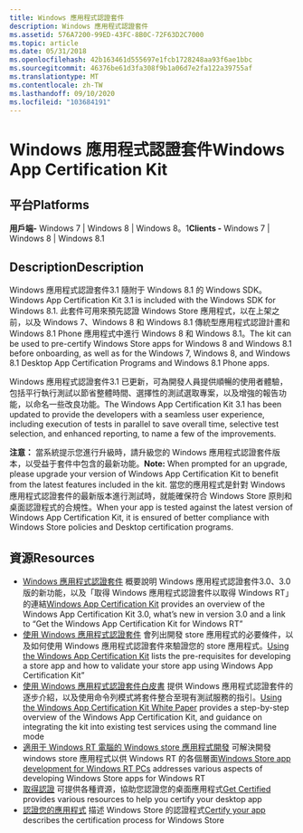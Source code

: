 ```yaml
---
title: Windows 應用程式認證套件
description: Windows 應用程式認證套件
ms.assetid: 576A7200-99ED-43FC-8B0C-72F63D2C7000
ms.topic: article
ms.date: 05/31/2018
ms.openlocfilehash: 42b163461d555697e1fcb1728248aa93f6ae1bbc
ms.sourcegitcommit: 46376be61d3fa308f9b1a06d7e2fa122a39755af
ms.translationtype: MT
ms.contentlocale: zh-TW
ms.lasthandoff: 09/10/2020
ms.locfileid: "103684191"
---
```

# <a name="windows-app-certification-kit"></a><span data-ttu-id="34c12-103">Windows 應用程式認證套件</span><span class="sxs-lookup"><span data-stu-id="34c12-103">Windows App Certification Kit</span></span>

## <a name="platforms"></a><span data-ttu-id="34c12-104">平台</span><span class="sxs-lookup"><span data-stu-id="34c12-104">Platforms</span></span>

<span data-ttu-id="34c12-105">**用戶端-** Windows 7 \| Windows 8 \| Windows 8。1</span><span class="sxs-lookup"><span data-stu-id="34c12-105">**Clients -** Windows 7 \| Windows 8 \| Windows 8.1</span></span>  


## <a name="description"></a><span data-ttu-id="34c12-106">Description</span><span class="sxs-lookup"><span data-stu-id="34c12-106">Description</span></span>

<span data-ttu-id="34c12-107">Windows 應用程式認證套件3.1 隨附于 Windows 8.1 的 Windows SDK。</span><span class="sxs-lookup"><span data-stu-id="34c12-107">Windows App Certification Kit 3.1 is included with the Windows SDK for Windows 8.1.</span></span> <span data-ttu-id="34c12-108">此套件可用來預先認證 Windows Store 應用程式，以在上架之前，以及 Windows 7、Windows 8 和 Windows 8.1 傳統型應用程式認證計畫和 Windows 8.1 Phone 應用程式中進行 Windows 8 和 Windows 8.1。</span><span class="sxs-lookup"><span data-stu-id="34c12-108">The kit can be used to pre-certify Windows Store apps for Windows 8 and Windows 8.1 before onboarding, as well as for the Windows 7, Windows 8, and Windows 8.1 Desktop App Certification Programs and Windows 8.1 Phone apps.</span></span>

<span data-ttu-id="34c12-109">Windows 應用程式認證套件3.1 已更新，可為開發人員提供順暢的使用者體驗，包括平行執行測試以節省整體時間、選擇性的測試選取專案，以及增強的報告功能，以命名一些改良功能。</span><span class="sxs-lookup"><span data-stu-id="34c12-109">The Windows App Certification Kit 3.1 has been updated to provide the developers with a seamless user experience, including execution of tests in parallel to save overall time, selective test selection, and enhanced reporting, to name a few of the improvements.</span></span>

<span data-ttu-id="34c12-110">**注意：** 當系統提示您進行升級時，請升級您的 Windows 應用程式認證套件版本，以受益于套件中包含的最新功能。</span><span class="sxs-lookup"><span data-stu-id="34c12-110">**Note:** When prompted for an upgrade, please upgrade your version of Windows App Certification Kit to benefit from the latest features included in the kit.</span></span> <span data-ttu-id="34c12-111">當您的應用程式是針對 Windows 應用程式認證套件的最新版本進行測試時，就能確保符合 Windows Store 原則和桌面認證程式的合規性。</span><span class="sxs-lookup"><span data-stu-id="34c12-111">When your app is tested against the latest version of Windows App Certification Kit, it is ensured of better compliance with Windows Store policies and Desktop certification programs.</span></span>

## <a name="resources"></a><span data-ttu-id="34c12-112">資源</span><span class="sxs-lookup"><span data-stu-id="34c12-112">Resources</span></span>

-   <span data-ttu-id="34c12-113">[Windows 應用程式認證套件](https://msdn.microsoft.com/windows/apps/jj572486.aspx) 概要說明 Windows 應用程式認證套件3.0、3.0 版的新功能，以及「取得 Windows 應用程式認證套件以取得 Windows RT」的連結</span><span class="sxs-lookup"><span data-stu-id="34c12-113">[Windows App Certification Kit](https://msdn.microsoft.com/windows/apps/jj572486.aspx) provides an overview of the Windows App Certification Kit 3.0, what’s new in version 3.0 and a link to “Get the Windows App Certification Kit for Windows RT”</span></span>
-   <span data-ttu-id="34c12-114">[使用 Windows 應用程式認證套件](/previous-versions/windows/apps/hh694081(v=win.10)) 會列出開發 store 應用程式的必要條件，以及如何使用 Windows 應用程式認證套件來驗證您的 store 應用程式。</span><span class="sxs-lookup"><span data-stu-id="34c12-114">[Using the Windows App Certification Kit](/previous-versions/windows/apps/hh694081(v=win.10)) lists the pre-requisites for developing a store app and how to validate your store app using Windows App Certification Kit”</span></span>
-   <span data-ttu-id="34c12-115">[使用 Windows 應用程式認證套件白皮書](https://www.microsoft.com/download/details.aspx?id=27414) 提供 Windows 應用程式認證套件的逐步介紹，以及使用命令列模式將套件整合至現有測試服務的指引。</span><span class="sxs-lookup"><span data-stu-id="34c12-115">[Using the Windows App Certification Kit White Paper](https://www.microsoft.com/download/details.aspx?id=27414) provides a step-by-step overview of the Windows App Certification Kit, and guidance on integrating the kit into existing test services using the command line mode</span></span>
-   <span data-ttu-id="34c12-116">[適用于 Windows RT 電腦的 Windows store 應用程式開發](https://www.microsoft.com/download/details.aspx?id=30703) 可解決開發 windows store 應用程式以供 Windows RT 的各個層面</span><span class="sxs-lookup"><span data-stu-id="34c12-116">[Windows Store app development for Windows RT PCs](https://www.microsoft.com/download/details.aspx?id=30703) addresses various aspects of developing Windows Store apps for Windows RT</span></span>
-   <span data-ttu-id="34c12-117">[取得認證](../win_cert/windows-certification-portal.md) 可提供各種資源，協助您認證您的桌面應用程式</span><span class="sxs-lookup"><span data-stu-id="34c12-117">[Get Certified](../win_cert/windows-certification-portal.md) provides various resources to help you certify your desktop app</span></span>
-   <span data-ttu-id="34c12-118">[認證您的應用程式](https://msdn.microsoft.com/library/windows/apps/hh694079.aspx) 描述 Windows Store 的認證程式</span><span class="sxs-lookup"><span data-stu-id="34c12-118">[Certify your app](https://msdn.microsoft.com/library/windows/apps/hh694079.aspx) describes the certification process for Windows Store</span></span>

 

 